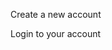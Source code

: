 <html>
<head>
<title>Welcome to Alrk Web</title>
</head>
<body>
<Main>

<p>Create a new account</p>
<p>Login to your account</p>
</body>
</html>
